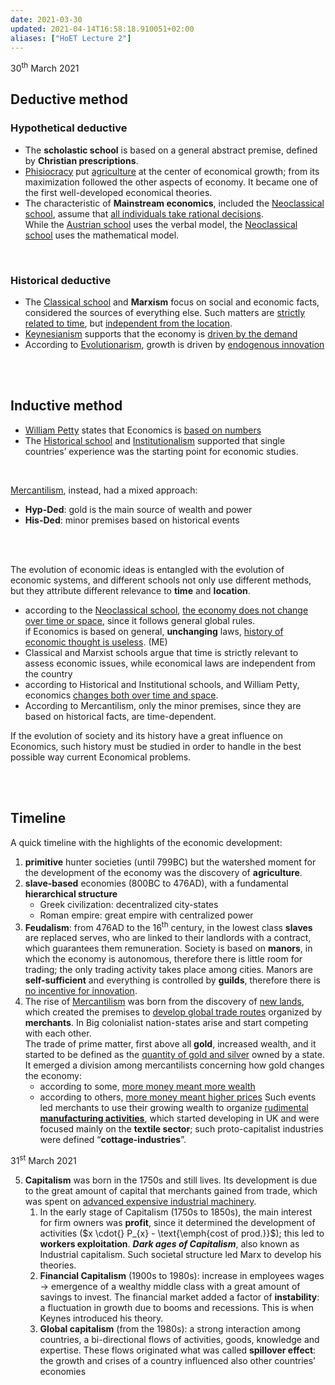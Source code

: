 ```yaml
---
date: 2021-03-30
updated: 2021-04-14T16:58:18.910051+02:00
aliases: ["HoET Lecture 2"]
---
```

<p class="date">30<sup>th</sup> March 2021</p>

## Deductive method

### Hypothetical deductive

- The **scholastic school** is based on a general abstract premise, defined by **Christian prescriptions**.
- [Phisiocracy] put <u>agriculture</u> at the center of economical growth; from its maximization followed the other aspects of economy. It became one of the first well-developed economical theories.
- The characteristic of **Mainstream economics**, included the [Neoclassical school], assume that <u>all individuals take rational decisions</u>.  
  While the [Austrian school] uses the verbal model, the [Neoclassical school] uses the mathematical model.

<br>

### Historical deductive

- The [Classical school] and **Marxism** focus on social and economic facts, considered the sources of everything else. Such matters are <u>strictly related to time</u>, but <u>independent from the location</u>.
- [Keynesianism] supports that the economy is <u>driven by the demand</u>
- According to [Evolutionarism], growth is driven by <u>endogenous innovation</u>

<br>
<br>

## Inductive method


- [William Petty] states that Economics is <u>based on numbers</u>
- The [Historical school] and [Institutionalism] supported that single countries’ experience was the starting point for economic studies.

<br>

[Mercantilism], instead, had a mixed approach:
- **Hyp-Ded**: gold is the main source of wealth and power
- **His-Ded**: minor premises based on historical events

<br>
<br>

The evolution of economic ideas is entangled with the evolution of economic systems, and different schools not only use different methods, but they attribute different relevance to **time** and **location**.
- according to the [Neoclassical school], <u>the economy does not change over time or space</u>, since it follows general global rules.  
if Economics is based on general, **unchanging** laws, <u>history of economic thought is useless</u>. (ME)
- Classical and Marxist schools argue that time is strictly relevant to assess economic issues, while economical laws are independent from the country
- according to Historical and Institutional schools, and William Petty, economics <u>changes both over time and space</u>.
- According to Mercantilism, only the minor premises, since they are based on historical facts, are time-dependent.

If the evolution of society and its history have a great influence on Economics, such history must be studied in order to handle in the best possible way current Economical problems.

<br>
<br>

## Timeline

A quick timeline with the highlights of the economic development:
1. **primitive** hunter societies (until 799BC) but the watershed moment for the development of the economy was the discovery of **agriculture**.
2. **slave-based** economies (800BC to 476AD), with a fundamental **hierarchical structure**
	- Greek civilization: decentralized city-states
	- Roman empire: great empire with centralized power
3. **Feudalism**: from 476AD to the 16<sup>th</sup> century, in the lowest class **slaves** are replaced serves, who are linked to their landlords with a contract, which guarantees them remuneration. Society is based on **manors**, in which the economy is autonomous, therefore there is little room for trading; the only trading activity takes place among cities.
Manors are **self-sufficient** and everything is controlled by **guilds**, therefore there is <u>no incentive for innovation</u>.
4. The rise of [Mercantilism] was born from the discovery of <u>new lands</u>, which created the premises to <u>develop global trade routes</u> organized by **merchants**. In Big colonialist nation-states arise and start competing with each other.  
  The trade of prime matter, first above all **gold**, increased wealth, and it started to be defined as the <u>quantity of gold and silver</u> owned by a state. It emerged a division among mercantilists concerning how gold changes the economy:
	- according to some, <u>more money meant more wealth</u>
	- according to others, <u>more money meant higher prices</u>
Such events led merchants to use their growing wealth to organize <u>rudimental <strong>manufacturing activities</strong></u>, which started developing in UK and were focused mainly on the **textile sector**; such proto-capitalist industries were defined “**cottage-industries**”.

<p class="date"><time datetime="2021-03-31">31<sup>st</sup> March 2021</time></p>

5. **Capitalism** was born in the 1750s and still lives. Its development is due to the great amount of capital that merchants gained from trade, which was spent on <u>advanced expensive industrial machinery</u>.
	1. In the early stage of Capitalism (1750s to 1850s), the main interest for firm owners was **profit**, since it determined the development of activities ($x \cdot{} P_{x} - \text{\emph{cost of prod.}}$); this led to **workers exploitation**. ***Dark ages of Capitalism***, also known as Industrial capitalism. Such societal structure led Marx to develop his theories.
	2. **Financial Capitalism** (1900s to 1980s): increase in employees wages &rarr; emergence of a wealthy middle class with a great amount of savings to invest. The financial market added a factor of **instability**: a fluctuation in growth due to booms and recessions. This is when Keynes introduced his theory.
	3. **Global capitalism** (from the 1980s): a strong interaction among countries, a bi-directional flows of activities, goods, knowledge and expertise. These flows originated what was called **spillover effect**: the growth and crises of a country influenced also other countries’ economies

[Phisiocracy]: https://en.wikipedia.org/wiki/Physiocracy "Phisiocracy on Wikipedia"
[Neoclassical School]: https://en.wikipedia.org/wiki/Neoclassical_economics "Neoclassical economics on Wikipedia"
[Austrian school]: https://en.wikipedia.org/wiki/Austrian_School "Austrian School on Wikipedia"
[Classical school]: https://en.wikipedia.org/wiki/Classical_economics "Classical economics on Wikipedia"
[Keynesianism]: https://en.wikipedia.org/wiki/Keynesian_economics "Keynesian economics on Wikipedia"
[Evolutionarism]: https://en.wikipedia.org/wiki/Evolutionary_economics "Evolutionary economics on Wikipedia"
[William Petty]: https://en.wikipedia.org/wiki/William_Petty "William Petty on Wikipedia"
[Historical school]: https://en.wikipedia.org/wiki/Historical_school_of_economics "Historical school of Economics"
[Institutionalism]: https://en.wikipedia.org/wiki/Institutional_economics "Institutional economics on Wikipedia"
[Mercantilism]: https://en.wikipedia.org/wiki/Mercantilism "Mercantilism on Wikipedia"

